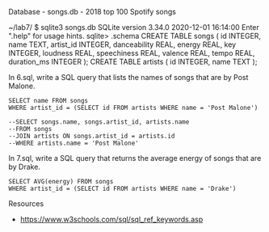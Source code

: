 Database - songs.db - 2018 top 100 Spotify songs

~/lab7/ $ sqlite3 songs.db 
SQLite version 3.34.0 2020-12-01 16:14:00
Enter ".help" for usage hints.
sqlite> .schema
CREATE TABLE songs (
    id INTEGER,
    name TEXT,
    artist_id INTEGER,
    danceability REAL,
    energy REAL,
    key INTEGER,
    loudness REAL,
    speechiness REAL,
    valence REAL,
    tempo REAL,
    duration_ms INTEGER
);
CREATE TABLE artists (
    id INTEGER,
    name TEXT
);


In 6.sql, write a SQL query that lists the names of songs that are by Post Malone. 

```
SELECT name FROM songs
WHERE artist_id = (SELECT id FROM artists WHERE name = 'Post Malone')

--SELECT songs.name, songs.artist_id, artists.name
--FROM songs
--JOIN artists ON songs.artist_id = artists.id
--WHERE artists.name = 'Post Malone'
```

In 7.sql, write a SQL query that returns the average energy of songs that are by Drake. 


```
SELECT AVG(energy) FROM songs
WHERE artist_id = (SELECT id FROM artists WHERE name = 'Drake')
```

Resources

 - https://www.w3schools.com/sql/sql_ref_keywords.asp
 
